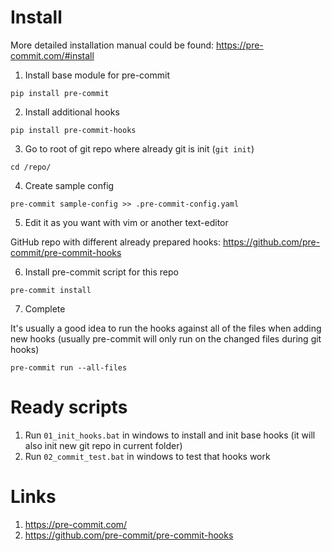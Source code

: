# Install

More detailed installation manual could be found: https://pre-commit.com/#install

1. Install base module for pre-commit
```
pip install pre-commit
```

2. Install additional hooks
```
pip install pre-commit-hooks
```

3. Go to root of git repo where already git is init (`git init`)
```
cd /repo/
```

4. Create sample config
```
pre-commit sample-config >> .pre-commit-config.yaml
```

5. Edit it as you want with vim or another text-editor

GitHub repo with different already prepared hooks: https://github.com/pre-commit/pre-commit-hooks


6. Install pre-commit script for this repo
```
pre-commit install
```

7. Complete

It's usually a good idea to run the hooks against all of the files when adding new hooks (usually pre-commit will only run on the changed files during git hooks)
```
pre-commit run --all-files
```



# Ready scripts
1. Run `01_init_hooks.bat` in windows to install and init base hooks (it will also init new git repo in current folder)
2. Run `02_commit_test.bat` in windows to test that hooks work



# Links
1. https://pre-commit.com/
2. https://github.com/pre-commit/pre-commit-hooks
